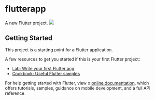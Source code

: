 # flutterapp

A new Flutter project.
![](https://drive.google.com/file/d/1DrY-Uo0ENlQB6Ommyi11J2-8nhM1-adt/view)

## Getting Started

This project is a starting point for a Flutter application.

A few resources to get you started if this is your first Flutter project:

- [Lab: Write your first Flutter app](https://flutter.dev/docs/get-started/codelab)
- [Cookbook: Useful Flutter samples](https://flutter.dev/docs/cookbook)

For help getting started with Flutter, view o
[online documentation](https://flutter.dev/docs), which offers tutorials,
samples, guidance on mobile development, and a full API reference.
